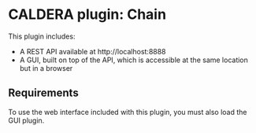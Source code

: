 # CALDERA plugin: Chain

This plugin includes:
* A REST API available at http://localhost:8888
* A GUI, built on top of the API, which is accessible at the same location but in a browser

## Requirements

To use the web interface included with this plugin, you must also load the GUI plugin.

